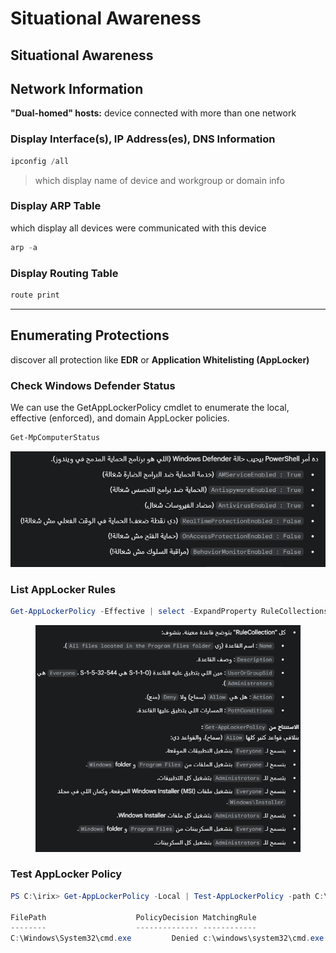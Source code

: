# Situational Awareness

## Situational Awareness

## **Network Information**

**"Dual-homed" hosts:** device connected with more than one network

### Display Interface(s), IP Address(es), DNS Information

```powershell
ipconfig /all
```

> which display name of device and workgroup or domain info

### Display ARP Table

which display all devices were communicated with this device

```powershell
arp -a
```

### Display Routing Table

```powershell
route print
```

***

## **Enumerating Protections**

discover all protection like **EDR** or **Application Whitelisting (AppLocker)**

### **Check Windows Defender Status**

We can use the GetAppLockerPolicy cmdlet to enumerate the local, effective (enforced), and domain AppLocker policies.&#x20;

```powershell
Get-MpComputerStatus
```

![image.png](<../../../../.gitbook/assets/image (1) (1) (1) (1).png>)

### **List AppLocker Rules**

```powershell
Get-AppLockerPolicy -Effective | select -ExpandProperty RuleCollections
```

<figure><img src="../../../../.gitbook/assets/image 1 (1) (1) (1) (1).png" alt=""><figcaption></figcaption></figure>

### **Test AppLocker Policy**

```powershell
PS C:\irix> Get-AppLockerPolicy -Local | Test-AppLockerPolicy -path C:\Windows\System32\cmd.exe -User Everyone

FilePath                    PolicyDecision MatchingRule
--------                    -------------- ------------
C:\Windows\System32\cmd.exe         Denied c:\windows\system32\cmd.exe
```
